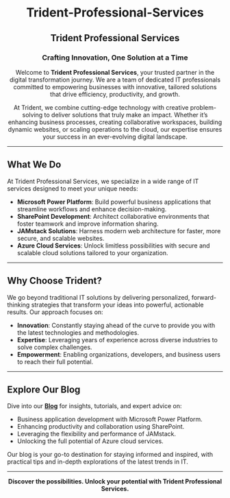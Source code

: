 <div align="center">

# Trident-Professional-Services

## Trident Professional Services  
### Crafting Innovation, One Solution at a Time

Welcome to **Trident Professional Services**, your trusted partner in the digital transformation journey. We are a team of dedicated IT professionals committed to empowering businesses with innovative, tailored solutions that drive efficiency, productivity, and growth.

At Trident, we combine cutting-edge technology with creative problem-solving to deliver solutions that truly make an impact. Whether it’s enhancing business processes, creating collaborative workspaces, building dynamic websites, or scaling operations to the cloud, our expertise ensures your success in an ever-evolving digital landscape.

---

</div>

## What We Do

At Trident Professional Services, we specialize in a wide range of IT services designed to meet your unique needs:

- **Microsoft Power Platform**: Build powerful business applications that streamline workflows and enhance decision-making.  
- **SharePoint Development**: Architect collaborative environments that foster teamwork and improve information sharing.  
- **JAMstack Solutions**: Harness modern web architecture for faster, more secure, and scalable websites.  
- **Azure Cloud Services**: Unlock limitless possibilities with secure and scalable cloud solutions tailored to your organization.  

---

## Why Choose Trident?

We go beyond traditional IT solutions by delivering personalized, forward-thinking strategies that transform your ideas into powerful, actionable results. Our approach focuses on:

- **Innovation**: Constantly staying ahead of the curve to provide you with the latest technologies and methodologies.  
- **Expertise**: Leveraging years of experience across diverse industries to solve complex challenges.  
- **Empowerment**: Enabling organizations, developers, and business users to reach their full potential.  

---

## Explore Our Blog

Dive into our [**Blog**](blog.md) for insights, tutorials, and expert advice on:

- Business application development with Microsoft Power Platform.  
- Enhancing productivity and collaboration using SharePoint.  
- Leveraging the flexibility and performance of JAMstack.  
- Unlocking the full potential of Azure cloud services.  

Our blog is your go-to destination for staying informed and inspired, with practical tips and in-depth explorations of the latest trends in IT.

---

<div align="center">

**Discover the possibilities. Unlock your potential with Trident Professional Services.**

</div>
